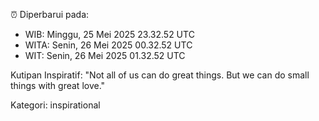 ⏰ Diperbarui pada:
- WIB: Minggu, 25 Mei 2025 23.32.52 UTC
- WITA: Senin, 26 Mei 2025 00.32.52 UTC
- WIT: Senin, 26 Mei 2025 01.32.52 UTC

Kutipan Inspiratif:
"Not all of us can do great things. But we can do small things with great love."


Kategori: inspirational

